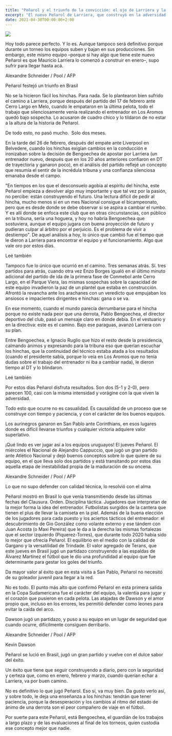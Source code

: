 ```yaml
---
title: "Peñarol y el triunfo de la convicción: el ojo de Larriera y la espalda de Bengoechea"
excerpt: "El nuevo Peñarol de Larriera, que construyó en la adversidad del Clausura (blindado por el director deportivo y el presidente Ruglio), empieza a regar los campos con su mejor versión de fútbol y de carácter"
date: 2021-04-30T00:00:00+2:00
---
```



<img src="https://media.cdnp.elobservador.com.uy/042021/1619742232876/000_9922H6.jpg?&amp;cw=600&amp;ch=365">


Hoy todo parece perfecto. Y lo es. Aunque tampoco será definitivo porque durante un torneo los equipos suben y bajan en sus producciones. Sin embargo, este mismo equipo –porque si hay algo que tiene este nuevo Peñarol es que Mauricio Larriera lo comenzó a construir en enero–, supo sufrir para llegar hasta acá.





Alexandre Schneider / Pool / AFP


Peñarol festejó un triunfo en Brasil





No se la hicieron fácil los hinchas. Para nada. Se lo plantearon bien sufrido el camino a Larriera, porque después del partido del 17 de febrero ante Cerro Largo en Melo, cuando le empataron en la última pelota, todo el trabajo que silenciosamente venía realizando el entrenador en Los Aromos quedó bajo sospecha. Lo acusaron de cuadro chico y lo tildaron de no estar a la altura de la historia de Peñarol.


De todo esto, no pasó mucho.  Solo dos meses.


En la tarde del 26 de febrero, después del empate ante Liverpool en Belvedere, cuando los hinchas exigían cambios en la conducción e ironizaban sobre la decisión de Bengoechea de apostar por Larriera (un entrenador nuevo, después que en los 20 años anteriores confiaron en DT de trayectoria y ganaron poco), en el análisis del partido reflejé un concepto que resumía el sentir de la incrédula tribuna y una confianza silenciosa emanaba desde el campo.


"En tiempos en los que el desconsuelo agobia al espíritu del hincha, este Peñarol empieza a devolver algo muy importante y que tal vez por la pasión, no percibe: están construyendo el futuro. Una lectura difícil de pedir al hincha, mucho menos si en un mes Nacional consigue el bicampeonato, pero que es desde donde se debe observar si se aspira a cambiar el rumbo. Y es allí donde se enfoca este club que en otras circunstancias, con público en la tribuna, sería una hoguera, y hoy no habría Bengoechea que sostuviera, aunque el equipo jugara con buena proyección de futuro y pudieran culpar al árbitro por el perjuicio. Es el problema de vivir a destiempo". De aquel análisis a hoy, lo único que cambió fue el tiempo que le dieron a Larriera para encontrar el equipo y el funcionamiento. Algo que vale oro por estos días.


Leé también


Tampoco fue lo único que ocurrió en el camino. Tres semanas atrás. Sí. tres partidos para atrás, cuando otra vez Enzo Borges igualó en el último minuto adicional del partido de ida de la primera fase de Conmebol ante Cerro Largo, en el Parque Viera, las mismas sospechas sobre la capacidad de este equipo invadieron la paz de un plantel que estaba en construcción. Afrontó la revancha ante los arachanes con un veredicto que empujaban los ansiosos e impacientes dirigentes e hinchas: gana o se va.


En ese momento, cuando el mundo parecía derrumbarse para el hincha porque no existe nada peor que una derrota, Pablo Bengoechea, el director deportivo del club, pasó un mensaje claro en donde debía. En el vestuario y en la directiva: este es el camino. Bajo ese paraguas, avanzó Larriera con su plan.


Entre Bengoechea, e Ignacio Ruglio que hizo el resto desde la presidencia, calmando ánimos y expresando para la tribuna eso que querían escuchar los hinchas, que la continuidad del técnico estaba atada a los resultados (cuando el presidente sabía, porque lo veía en Los Aromos que no tenía dudas sobre el trabajo del entrenador ni iba a cambiar nada), le dieron tiempo al DT y lo blindaron.


Leé también


Por estos días Peñarol disfruta resultados. Son dos (5-1 y 2-0), pero parecen 100, casi con la misma intensidad y vorágine con la que viven la adversidad.


Todo esto que ocurre no es casualidad. Es causalidad de un proceso que se construye con tiempo y paciencia, y con el carácter de los buenos equipos.


Los aurinegros ganaron en San Pablo ante Corinthians, en esos lugares donde es difícil llevarse triunfos y cualquier victoria adquiere valor superlativo.


¡Qué lindo es ver jugar así a los equipos uruguayos! El jueves Peñarol. El miércoles el Nacional de Alejandro Cappuccio, que jugó un gran partido ante Atlético Nacional y dejó buenos conceptos sobre lo que quiere de su equipo, en el que lleva solo dos partidos y está transitando por estos días aquella etapa de inestabilidad propia de la maduración de su oncena.





Alexandre Schneider / Pool / AFP


Lo que no supo defender con calidad técnica, lo resolvió con el alma





Peñarol mostró en Brasil lo que venía transmitiendo desde las últimas fechas del Clausura. Orden. Disciplina táctica. Jugadores que interpretan de la mejor forma la idea del entrenador. Futbolistas surgidos de la cantera que tienen el plus de llevar la camiseta en la piel. Además de la buena elección de los jugadores para cada puesto y los aciertos tácticos del entrenador: el descubrimiento de Gio González como volante externo y ese tándem con Juan Acosta (o Maxi Pereira) que le da a la derecha las mismas fortalezas que el sector izquierdo (Piquerez-Torres), que durante todo 2020 había sido lo mejor que ofrecía Peñarol. El equilibrio en el medio con la calidad de Gargano y la versatilidad de Trindade. El valor agregado de Terans, que este jueves en Brasil jugó un partidazo construyendo a las espaldas de Álvarez Martínez el fútbol que le dio una profundidad al equipo que fue determinante para gestar los goles del triunfo.


Da mayor valor al éxito que en esta visita a San Pablo, Peñarol no necesitó de su goleador juvenil para llegar a la red.


No es todo. El punto más alto que confirmó Peñarol en esta primera salida en la Copa Sudamericana fue el carácter del equipo, la valentía para jugar y el corazón que pusieron en cada pelota. Las atajadas de Dawson y el amor propio que, incluso en los errores, les permitió defender como leones para evitar la caída del arco.


Dawson jugó un partidazo, y puso a su equipo en un lugar de seguridad que cuando ocurre, difícilmente consiguen derribarlo.





Alexandre Schneider / Pool / AFP


Kevin Dawson





Peñarol se lució en Brasil, jugó un gran partido y vuelve con el dulce sabor del éxito.


Un éxito que tiene que seguir construyendo a diario, pero con la seguridad y certeza que, como en enero, febrero y marzo, cuando querían echar a Larriera, va por buen camino.


No es definitivo lo que jugó Peñarol. Eso sí, va muy bien. Da gusto verlo así, y sobre todo, le deja una enseñanza a los hinchas: tendrán que tener paciencia, porque la desesperación y los cambios al ritmo del estado de ánimo de una derrota son el peor compañero de viaje en el fútbol.


Por suerte para este Peñarol, está Bengoechea, el guardián de los trabajos a largo plazo y de las evaluaciones al final de los torneos, quien custodia ese concepto mejor que nadie.





